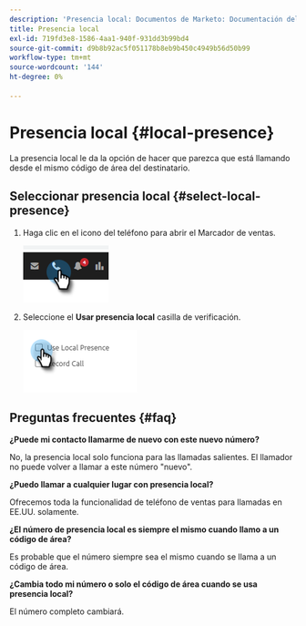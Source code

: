 ```yaml
---
description: 'Presencia local: Documentos de Marketo: Documentación del producto'
title: Presencia local
exl-id: 719fd3e8-1586-4aa1-940f-931dd3b99bd4
source-git-commit: d9b8b92ac5f051178b8eb9b450c4949b56d50b99
workflow-type: tm+mt
source-wordcount: '144'
ht-degree: 0%

---
```


# Presencia local {#local-presence}

La presencia local le da la opción de hacer que parezca que está llamando desde el mismo código de área del destinatario.

## Seleccionar presencia local {#select-local-presence}

1. Haga clic en el icono del teléfono para abrir el Marcador de ventas.

   ![](assets/local-presence-1.png)

1. Seleccione el **Usar presencia local** casilla de verificación.

   ![](assets/local-presence-2.png)

## Preguntas frecuentes {#faq}

**¿Puede mi contacto llamarme de nuevo con este nuevo número?**

No, la presencia local solo funciona para las llamadas salientes. El llamador no puede volver a llamar a este número &quot;nuevo&quot;.

**¿Puedo llamar a cualquier lugar con presencia local?**

Ofrecemos toda la funcionalidad de teléfono de ventas para llamadas en EE.UU. solamente.

**¿El número de presencia local es siempre el mismo cuando llamo a un código de área?**

Es probable que el número siempre sea el mismo cuando se llama a un código de área.

**¿Cambia todo mi número o solo el código de área cuando se usa presencia local?**

El número completo cambiará.
